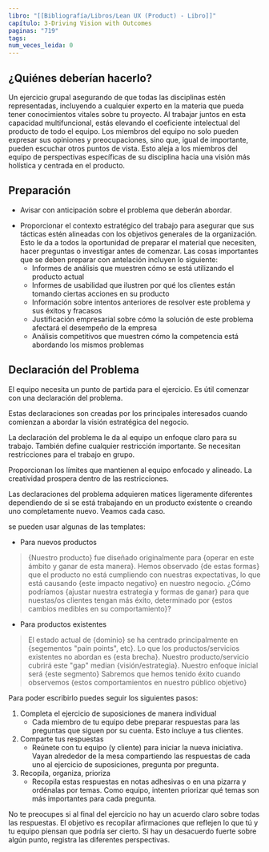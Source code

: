 ```yaml
---
libro: "[[Bibliografía/Libros/Lean UX (Product) - Libro]]"
capítulo: 3-Driving Vision with Outcomes
paginas: "719"
tags: 
num_veces_leida: 0
---
```

## ¿Quiénes deberían hacerlo?
Un ejercicio grupal asegurando de que todas las disciplinas estén representadas, incluyendo a cualquier experto en la materia que pueda tener conocimientos vitales sobre tu proyecto. Al trabajar juntos en esta capacidad multifuncional, estás elevando el coeficiente intelectual del producto de todo el equipo. Los miembros del equipo no solo pueden expresar sus opiniones y preocupaciones, sino que, igual de importante, pueden escuchar otros puntos de vista. Esto aleja a los miembros del equipo de perspectivas específicas de su disciplina hacia una visión más holística y centrada en el producto.
## Preparación
- Avisar  con anticipación sobre el problema que deberán abordar.
* Proporcionar el contexto estratégico del trabajo para asegurar que sus tácticas estén alineadas con los objetivos generales de la organización. Esto le da a todos la oportunidad de preparar el material que necesiten, hacer preguntas o investigar antes de comenzar. Las cosas importantes que se deben preparar con antelación incluyen lo siguiente:
	- Informes de análisis que muestren cómo se está utilizando el producto actual
	- Informes de usabilidad que ilustren por qué los clientes están tomando ciertas acciones en su producto
	- Información sobre intentos anteriores de resolver este problema y sus éxitos y fracasos
	- Justificación empresarial sobre cómo la solución de este problema afectará el desempeño de la empresa
	- Análisis competitivos que muestren cómo la competencia está abordando los mismos problemas

## Declaración del Problema
El equipo necesita un punto de partida para el ejercicio. Es útil comenzar con una declaración del problema. 

Estas declaraciones son creadas por los principales interesados cuando comienzan a abordar la visión estratégica del negocio. 

La declaración del problema le da al equipo un enfoque claro para su trabajo. También define cualquier restricción importante. Se necesitan restricciones para el trabajo en grupo. 

Proporcionan los límites que mantienen al equipo enfocado y alineado. La creatividad prospera dentro de las restricciones. 

Las declaraciones del problema adquieren matices ligeramente diferentes dependiendo de si se está trabajando en un producto existente o creando uno completamente nuevo. Veamos cada caso.

se pueden usar algunas de las templates:
* Para nuevos productos
> {Nuestro producto} fue diseñado originalmente para {operar en este ámbito y ganar de esta manera}. Hemos observado {de estas formas} que el producto no está cumpliendo con nuestras expectativas, lo que está causando {este impacto negativo} en nuestro negocio.
   ¿Cómo podríamos {ajustar nuestra estrategia y formas de ganar} para que nuestas/os clientes tengan más éxito, determinado por {estos cambios medibles en su comportamiento}?
   
* Para productos existentes
>  El estado actual de {dominio} se ha centrado principalmente en {segementos "pain points", etc}. Lo que los productos/servicios existentes no abordan es {esta brecha}. Nuestro producto/servicio cubrirá este "gap" median {visión/estrategia}. Nuestro enfoque inicial será {este segmento}
>  Sabremos que hemos tenido éxito cuando observemos {estos comportamientos en nuestro público objetivo}

Para poder escribirlo puedes seguir los siguientes pasos:
1) Completa el ejercicio de suposiciones de manera individual  
	* Cada miembro de tu equipo debe preparar respuestas para las preguntas que siguen por su cuenta. Esto incluye a tus clientes.  
2) Comparte tus respuestas  
	* Reúnete con tu equipo (y cliente) para iniciar la nueva iniciativa. Vayan alrededor de la mesa compartiendo las respuestas de cada uno al ejercicio de suposiciones, pregunta por pregunta.  
3) Recopila, organiza, prioriza  
	* Recopila estas respuestas en notas adhesivas o en una pizarra y ordénalas por temas. Como equipo, intenten priorizar qué temas son más importantes para cada pregunta.
	
No te preocupes si al final del ejercicio no hay un acuerdo claro sobre todas las respuestas. El objetivo es recopilar afirmaciones que reflejen lo que tú y tu equipo piensan que podría ser cierto. Si hay un desacuerdo fuerte sobre algún punto, registra las diferentes perspectivas.

